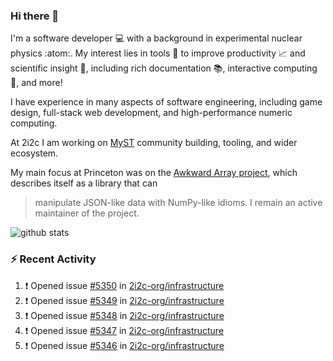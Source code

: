 ### Hi there 👋 

I'm a software developer 💻 with a background in experimental nuclear physics :atom:. My interest lies in tools :wrench: to improve productivity :chart_with_upwards_trend: and scientific insight :telescope:, including rich documentation 📚, interactive computing 🧮, and more! 

I have experience in many aspects of software engineering, including game design, full-stack web development, and high-performance numeric computing. 

At 2i2c I am working on [MyST](https://github.com/jupyter-book/mystmd) community building, tooling, and wider ecosystem. 

My main focus at Princeton was on the [Awkward Array project](awkward-array.org/), which describes itself as a library that can 
> manipulate JSON-like data with NumPy-like idioms. I remain an active maintainer of the project. 

![github stats](https://github-readme-stats.vercel.app/api?username=agoose77&show_icons=true&hide_rank=true&hide_title=true&bg_color=30,e76445,904e95&text_color=efe3ec&icon_color=efe3ec)
<!--
**agoose77/agoose77** is a ✨ _special_ ✨ repository because its `README.md` (this file) appears on your GitHub profile.

Here are some ideas to get you started:

- 🔭 I’m currently working on ...
- 🌱 I’m currently learning ...
- 👯 I’m looking to collaborate on ...
- 🤔 I’m looking for help with ...
- 💬 Ask me about ...
- 📫 How to reach me: ...
- 😄 Pronouns: ...
- ⚡ Fun fact: ...
-->

### :zap: Recent Activity

<!--START_SECTION:activity-->
1. ❗ Opened issue [#5350](https://github.com/2i2c-org/infrastructure/issues/5350) in [2i2c-org/infrastructure](https://github.com/2i2c-org/infrastructure)
2. ❗ Opened issue [#5349](https://github.com/2i2c-org/infrastructure/issues/5349) in [2i2c-org/infrastructure](https://github.com/2i2c-org/infrastructure)
3. ❗ Opened issue [#5348](https://github.com/2i2c-org/infrastructure/issues/5348) in [2i2c-org/infrastructure](https://github.com/2i2c-org/infrastructure)
4. ❗ Opened issue [#5347](https://github.com/2i2c-org/infrastructure/issues/5347) in [2i2c-org/infrastructure](https://github.com/2i2c-org/infrastructure)
5. ❗ Opened issue [#5346](https://github.com/2i2c-org/infrastructure/issues/5346) in [2i2c-org/infrastructure](https://github.com/2i2c-org/infrastructure)
<!--END_SECTION:activity-->
